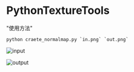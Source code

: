 # PythonTextureTools

"使用方法"


```
python craete_normalmap.py `in.png` `out.png`
```

![input](https://user-images.githubusercontent.com/17964176/121806724-05385e00-cc8c-11eb-9758-364b10c756b4.png)

![output](https://user-images.githubusercontent.com/17964176/121806729-0b2e3f00-cc8c-11eb-9a3b-391e654df0b4.png)

